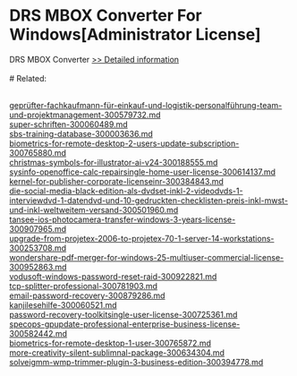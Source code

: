 # DRS MBOX Converter For Windows[Administrator License]
DRS MBOX Converter
[>> Detailed information](https://secure.shareit.com/shareit/product.html?productid=301004341&affiliateid=200057808)<br/><br/># Related:

<br />[geprüfter-fachkaufmann-für-einkauf-und-logistik-personalführung-team-und-projektmanagement-300579732.md](https://github.com/downloadplanet/downloadplanet/blob/main/geprüfter-fachkaufmann-für-einkauf-und-logistik-personalführung-team-und-projektmanagement-300579732.md)<br />[super-schriften-300060489.md](https://github.com/downloadplanet/downloadplanet/blob/main/super-schriften-300060489.md)<br />[sbs-training-database-300003636.md](https://github.com/downloadplanet/downloadplanet/blob/main/sbs-training-database-300003636.md)<br />[biometrics-for-remote-desktop-2-users-update-subscription-300765880.md](https://github.com/downloadplanet/downloadplanet/blob/main/biometrics-for-remote-desktop-2-users-update-subscription-300765880.md)<br />[christmas-symbols-for-illustrator-ai-v24-300188555.md](https://github.com/downloadplanet/downloadplanet/blob/main/christmas-symbols-for-illustrator-ai-v24-300188555.md)<br />[sysinfo-openoffice-calc-repairsingle-home-user-license-300614137.md](https://github.com/downloadplanet/downloadplanet/blob/main/sysinfo-openoffice-calc-repairsingle-home-user-license-300614137.md)<br />[kernel-for-publisher-corporate-licenseinr-300384843.md](https://github.com/downloadplanet/downloadplanet/blob/main/kernel-for-publisher-corporate-licenseinr-300384843.md)<br />[die-social-media-black-edition-als-dvdset-inkl-2-videodvds-1-interviewdvd-1-datendvd-und-10-gedruckten-checklisten-preis-inkl-mwst-und-inkl-weltweitem-versand-300501960.md](https://github.com/downloadplanet/downloadplanet/blob/main/die-social-media-black-edition-als-dvdset-inkl-2-videodvds-1-interviewdvd-1-datendvd-und-10-gedruckten-checklisten-preis-inkl-mwst-und-inkl-weltweitem-versand-300501960.md)<br />[tansee-ios-photocamera-transfer-windows-3-years-license-300907965.md](https://github.com/downloadplanet/downloadplanet/blob/main/tansee-ios-photocamera-transfer-windows-3-years-license-300907965.md)<br />[upgrade-from-projetex-2006-to-projetex-70-1-server-14-workstations-300253708.md](https://github.com/downloadplanet/downloadplanet/blob/main/upgrade-from-projetex-2006-to-projetex-70-1-server-14-workstations-300253708.md)<br />[wondershare-pdf-merger-for-windows-25-multiuser-commercial-license-300952863.md](https://github.com/downloadplanet/downloadplanet/blob/main/wondershare-pdf-merger-for-windows-25-multiuser-commercial-license-300952863.md)<br />[vodusoft-windows-password-reset-raid-300922821.md](https://github.com/downloadplanet/downloadplanet/blob/main/vodusoft-windows-password-reset-raid-300922821.md)<br />[tcp-splitter-professional-300781903.md](https://github.com/downloadplanet/downloadplanet/blob/main/tcp-splitter-professional-300781903.md)<br />[email-password-recovery-300879286.md](https://github.com/downloadplanet/downloadplanet/blob/main/email-password-recovery-300879286.md)<br />[kanjilesehilfe-300060521.md](https://github.com/downloadplanet/downloadplanet/blob/main/kanjilesehilfe-300060521.md)<br />[password-recovery-toolkitsingle-user-license-300725361.md](https://github.com/downloadplanet/downloadplanet/blob/main/password-recovery-toolkitsingle-user-license-300725361.md)<br />[specops-gpupdate-professional-enterprise-business-license-300582442.md](https://github.com/downloadplanet/downloadplanet/blob/main/specops-gpupdate-professional-enterprise-business-license-300582442.md)<br />[biometrics-for-remote-desktop-1-user-300765872.md](https://github.com/downloadplanet/downloadplanet/blob/main/biometrics-for-remote-desktop-1-user-300765872.md)<br />[more-creativity-silent-sublimnal-package-300634304.md](https://github.com/downloadplanet/downloadplanet/blob/main/more-creativity-silent-sublimnal-package-300634304.md)<br />[solveigmm-wmp-trimmer-plugin-3-business-edition-300394778.md](https://github.com/downloadplanet/downloadplanet/blob/main/solveigmm-wmp-trimmer-plugin-3-business-edition-300394778.md)